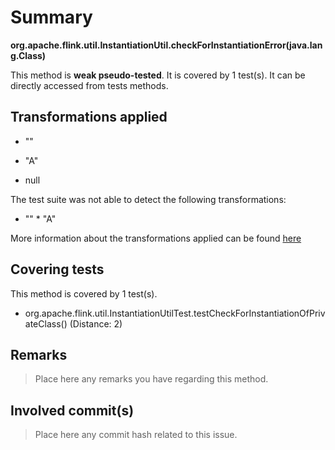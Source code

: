 # Summary
**org.apache.flink.util.InstantiationUtil.checkForInstantiationError(java.lang.Class)**

This method is **weak pseudo-tested**.
It is covered by 1 test(s). It can be directly accessed from tests methods.


## Transformations applied

- &quot;&quot;

- &quot;A&quot;

- null


The test suite was not able to detect the following transformations:
 * &quot;&quot;  * &quot;A&quot; 


More information about the transformations applied can be found [here](https://github.com/STAMP-project/pitest-descartes)

## Covering tests
This method is covered by 1 test(s).
* org.apache.flink.util.InstantiationUtilTest.testCheckForInstantiationOfPrivateClass() (Distance: 2)


## Remarks
> Place here any remarks you have regarding this method.

## Involved commit(s)

> Place here any commit hash related to this issue.
